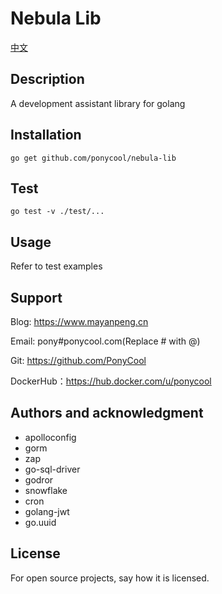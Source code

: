 # Nebula Lib

[中文](README.md)

## Description

A development assistant library for golang

## Installation

```
go get github.com/ponycool/nebula-lib
```

## Test

```
go test -v ./test/...
```

## Usage

Refer to test examples

## Support

Blog: https://www.mayanpeng.cn

Email: pony#ponycool.com(Replace # with @)

Git: https://github.com/PonyCool

DockerHub：https://hub.docker.com/u/ponycool


## Authors and acknowledgment

- apolloconfig
- gorm
- zap
- go-sql-driver
- godror
- snowflake
- cron
- golang-jwt
- go.uuid

## License

For open source projects, say how it is licensed.
